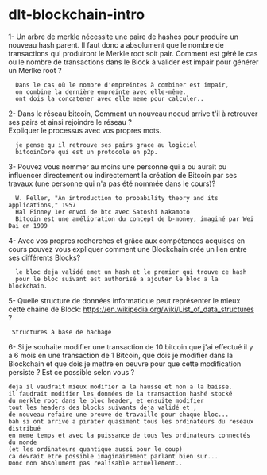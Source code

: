 # dlt-blockchain-intro

1-  Un arbre de merkle nécessite une paire de hashes pour produire un nouveau hash parent. 
    Il faut donc a absolument que le nombre de transactions qui produiront le Merkle root soit pair.
    Comment est géré le cas ou le nombre de transactions dans le Block à valider est impair pour générer un Merlke root ?


      Dans le cas où le nombre d'empreintes à combiner est impair,   
      on combine la dernière empreinte avec elle-même.   
      ont dois la concatener avec elle meme pour calculer..


2-  Dans le réseau bitcoin, Comment un nouveau noeud arrive t'il à retrouver ses pairs et ainsi rejoindre le réseau ?  
    Expliquer le processus avec vos propres mots.

      je pense qu il retrouve ses pairs grace au logiciel   
      bitcoinCore qui est un protocole en p2p.
      


3- Pouvez vous nommer au moins une personne qui a ou aurait pu influencer directement ou indirectement la création de Bitcoin par ses travaux 
    (une personne qui n'a pas été nommée dans le cours)?

      W. Feller, "An introduction to probability theory and its applications," 1957
      Hal Finney 1er envoi de btc avec Satoshi Nakamoto
      Bitcoin est une amélioration du concept de b-money, imaginé par Wei Dai en 1999


4- Avec vos propres recherches et grâce aux compétences acquises en cours pouvez vous expliquer 
   comment une Blockchain crée un lien entre ses différents Blocks?
   
      le bloc deja validé emet un hash et le premier qui trouve ce hash   
      pour le bloc suivant est authorisé a ajouter le bloc a la blockchain.



5- Quelle structure de données informatique peut représenter le mieux cette chaine de Block: 
   https://en.wikipedia.org/wiki/List_of_data_structures ?


     Structures à base de hachage



6- Si je souhaite modifier une transaction de 10 bitcoin que j'ai effectué il y a 6 mois en une transaction de 1 Bitcoin, 
   que dois je modifier dans la Blockchain et que dois je mettre en oeuvre pour que cette modification persiste ?
   Est ce possible selon vous ?

    deja il vaudrait mieux modifier a la hausse et non a la baisse.
    il faudrait modifier les données de la transaction hashé stocké   
    du merkle root dans le bloc header, et ensuite modifier   
    tout les headers des blocks suivants deja validé et ,
    de nouveau refaire une preuve de travaille pour chaque bloc...
    bah si ont arrive a pirater quasiment tous les ordinateurs du reseaux distribué   
    en meme temps et avec la puissance de tous les ordinateurs connectés du monde   
    (et les ordinateurs quantique aussi pour le coup)
    ca devrait etre possible imaginairement parlant bien sur...
    Donc non absolument pas realisable actuellement..

